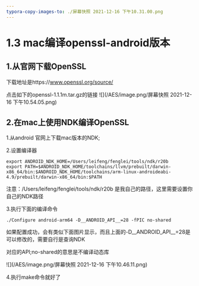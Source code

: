 ```yaml
---
typora-copy-images-to: ./屏幕快照 2021-12-16 下午10.31.00.png
---
```


# 1.3 mac编译openssl-android版本



## 1.从官网下载OpenSSL

下载地址是https://www.openssl.org/source/

点击如下的openssl-1.1.1m.tar.gz的链接
![](/AES/image.png/屏幕快照 2021-12-16 下午10.54.05.png)


## 2.在mac上使用NDK编译OpenSSL

1.从android 官网上下载mac版本的NDK;

2.设置编译器

```
export ANDROID_NDK_HOME=/Users/leifeng/fenglei/tools/ndk/r20b
export PATH=$ANDROID_NDK_HOME/toolchains/llvm/prebuilt/darwin-x86_64/bin:$ANDROID_NDK_HOME/toolchains/arm-linux-androideabi-4.9/prebuilt/darwin-x86_64/bin:$PATH
```

注意：/Users/leifeng/fenglei/tools/ndk/r20b 是我自己的路径，这里需要设置你自己的NDK路径

3.执行下面的编译命令

```
./Configure android-arm64 -D__ANDROID_API__=28 -fPIC no-shared
```

如果配置成功，会有类似下面图片显示，而且上面的-D__ANDROID_API__=28是可以修改的，需要自行是查询NDK

对应的API;no-shared的意思是不编译动态库

![](/AES/image.png/屏幕快照 2021-12-16 下午10.46.11.png)

4.执行make命令就好了
